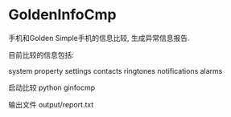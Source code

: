 GoldenInfoCmp
==============

手机和Golden Simple手机的信息比较, 生成异常信息报告.

目前比较的信息包括:

system property
settings
contacts
ringtones
notifications
alarms

启动比较
python ginfocmp

输出文件
output/report.txt


